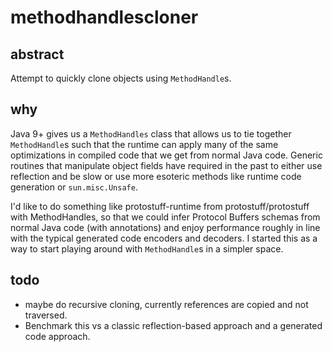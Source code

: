 # methodhandlescloner

## abstract

Attempt to quickly clone objects using `MethodHandle`s.

## why

Java 9+ gives us a `MethodHandles` class that allows us to tie together
`MethodHandle`s such that the runtime can apply many of the same optimizations
in compiled code that we get from normal Java code. Generic routines that
manipulate object fields have required in the past to either use reflection and
be slow or use more esoteric methods like runtime code generation or
`sun.misc.Unsafe`.

I'd like to do something like protostuff-runtime from protostuff/protostuff
with MethodHandles, so that we could infer Protocol Buffers schemas from normal
Java code (with annotations) and enjoy performance roughly in line with the
typical generated code encoders and decoders. I started this as a way to start
playing around with `MethodHandle`s in a simpler space.

## todo

* maybe do recursive cloning, currently references are copied and not
  traversed.
* Benchmark this vs a classic reflection-based approach and a generated code
  approach.
